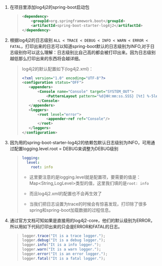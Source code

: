 1. 在项目里添加log4j2的spring-boot启动包

   > ```xml
   > <dependency>
   >     <groupId>org.springframework.boot</groupId>
   >     <artifactId>spring-boot-starter-log4j2</artifactId>
   > </dependency>
   > ```

2. 根据log4j2的日志级别 `ALL < TRACE < DEBUG < INFO < WARN < ERROR < FATAL`，打印出来的日志可以知道spring-boot默认的日志级别为INFO,对于日志级别你可以这么理解：日志级别比自己高的都会被打印出来。因为日志级别越低那么打印出来的东西将会越详细。

   >log4j2的默认配置如下(log4j2.xml)：
   >
   >```xml
   ><?xml version="1.0" encoding="UTF-8"?>
   ><configuration status="OFF">
   >    <appenders>
   >        <Console name="Console" target="SYSTEM_OUT">
   >            <PatternLayout pattern="%d{HH:mm:ss.SSS} [%t] %-5level %logger{36} - %msg%n"/>
   >        </Console>
   >    </appenders>
   >    <loggers>
   >        <root level="error">
   >            <appender-ref ref="Console"/>
   >        </root>
   >    </loggers>
   ></configuration>
   >```

3. 因为用的spring-boot-starter-log4j2的依赖包默认日志级别为INFO，可用通过配置logging.level.root = DEBUG来调整为DEBUG级别

   > ```yaml
   > logging:
   >   level:
   >     root: info
   > ```
   >
   > - 这里要注意的是logging.level就是配置项，要需要的值是：Map<String,LogLevel>类型的值，这里我们填的是`root: info`
   >
   > - 而且log4j2.xml的配置也不会再生效了
   > - 当我们把日志设置为trace的时候会有惊喜发现，打印除了很多spring和spring-boot加载数据的过程信息。

4. 通过官方文档可知如果是直接用的log4j2-core，他们的默认级别为ERROR，所以用如下代码打印出来的只会是ERROR和FATAL的日志。

   > ```java
   > logger.trace("It is a trace logger.");
   > logger.debug("It is a debug logger.");
   > logger.info("It is a info logger.");
   > logger.warn("It is a warn logger.");
   > logger.error("It is an error logger.");
   > logger.fatal("It is a fatal logger.");
   > ```